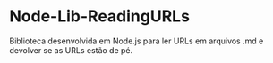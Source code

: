 # Node-Lib-ReadingURLs
Biblioteca desenvolvida em Node.js para ler URLs em arquivos .md e devolver se as URLs estão de pé. 
